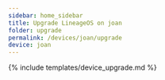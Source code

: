 ```yaml
---
sidebar: home_sidebar
title: Upgrade LineageOS on joan
folder: upgrade
permalink: /devices/joan/upgrade
device: joan
---
```

{% include templates/device_upgrade.md %}
